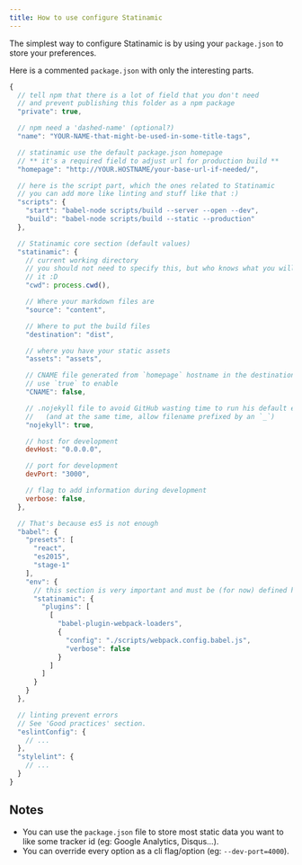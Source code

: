 ```yaml
---
title: How to use configure Statinamic
---
```


The simplest way to configure Statinamic is by using your ``package.json`` to
store your preferences.

Here is a commented ``package.json`` with only the interesting parts.

```js
{
  // tell npm that there is a lot of field that you don't need
  // and prevent publishing this folder as a npm package
  "private": true,

  // npm need a 'dashed-name' (optional?)
  "name": "YOUR-NAME-that-might-be-used-in-some-title-tags",

  // statinamic use the default package.json homepage
  // ** it's a required field to adjust url for production build **
  "homepage": "http://YOUR.HOSTNAME/your-base-url-if-needed/",

  // here is the script part, which the ones related to Statinamic
  // you can add more like linting and stuff like that :)
  "scripts": {
    "start": "babel-node scripts/build --server --open --dev",
    "build": "babel-node scripts/build --static --production"
  },

  // Statinamic core section (default values)
  "statinamic": {
    // current working directory
    // you should not need to specify this, but who knows what you will do with
    // it :D
    "cwd": process.cwd(),

    // Where your markdown files are
    "source": "content",

    // Where to put the build files
    "destination": "dist",

    // where you have your static assets
    "assets": "assets",

    // CNAME file generated from `homepage` hostname in the destination folder
    // use `true` to enable
    "CNAME": false,

    // .nojekyll file to avoid GitHub wasting time to run his default engine
    //   (and at the same time, allow filename prefixed by an `_`)
    "nojekyll": true,

    // host for development
    devHost: "0.0.0.0",

    // port for development
    devPort: "3000",

    // flag to add information during development
    verbose: false,
  },

  // That's because es5 is not enough
  "babel": {
    "presets": [
      "react",
      "es2015",
      "stage-1"
    ],
    "env": {
      // this section is very important and must be (for now) defined here
      "statinamic": {
        "plugins": [
          [
            "babel-plugin-webpack-loaders",
            {
              "config": "./scripts/webpack.config.babel.js",
              "verbose": false
            }
          ]
        ]
      }
    }
  },

  // linting prevent errors
  // See 'Good practices' section.
  "eslintConfig": {
    // ...
  },
  "stylelint": {
    // ...
  }
}
```

## Notes

- You can use the ``package.json`` file to store most static data you want to like
  some tracker id (eg: Google Analytics, Disqus...).
- You can override every option as a cli flag/option (eg: ``--dev-port=4000``).
